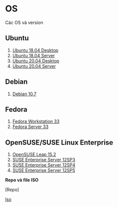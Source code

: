 # OS
Các OS và version

## Ubuntu

1. [Ubuntu 18.04 Desktop](https://releases.ubuntu.com/18.04.5/ubuntu-18.04.5-desktop-amd64.iso)
2. [Ubuntu 18.04 Server](https://releases.ubuntu.com/18.04.5/ubuntu-18.04.5-live-server-amd64.iso)
3. [Ubuntu 20.04 Desktop](https://releases.ubuntu.com/20.04/ubuntu-20.04.1-desktop-amd64.iso)
4. [Ubuntu 20.04 Server](https://releases.ubuntu.com/20.04/ubuntu-20.04.1-live-server-amd64.iso)

## Debian

1. [Debian 10.7](https://cdimage.debian.org/debian-cd/current/amd64/iso-cd/debian-10.7.0-amd64-netinst.iso)

## Fedora

1. [Fedora Workstation 33](https://download.fedoraproject.org/pub/fedora/linux/releases/33/Workstation/x86_64/iso/Fedora-Workstation-Live-x86_64-33-1.2.iso)
2. [Fedora Server 33](https://download.fedoraproject.org/pub/fedora/linux/releases/33/Server/x86_64/iso/Fedora-Server-dvd-x86_64-33-1.2.iso)

## OpenSUSE/SUSE Linux Enterprise

1. [OpenSUSE Leap 15.2](http://download.opensuse.org/distribution/leap/15.2/iso/openSUSE-Leap-15.2-DVD-x86_64.iso)
2. [SUSE Enterprise Server 12SP3](http://download.takehoa.org/iso/SLE-12-SP3-Server-DVD-x86_64-GM-DVD1.iso)
3. [SUSE Enterprise Server 12SP4](http://download.takehoa.org/iso/SLE-12-SP4-Server-DVD-x86_64-GM-DVD1.iso)
4. [SUSE Enterprise Server 12SP5](http://download.takehoa.org/iso/SLE-12-SP5-Server-DVD-x86_64-GM-DVD1.iso)

**Repo và file ISO**

[Repo]

[Iso](http://download.takehoa.org/iso/)

